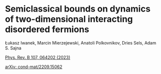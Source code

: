 # Semiclassical bounds on dynamics of two-dimensional interacting disordered fermions

Łukasz Iwanek, Marcin Mierzejewski, Anatoli Polkovnikov, Dries Sels, Adam S. Sajna

[Phys. Rev. B 107, 064202 (2023)](https://journals.aps.org/prb/abstract/10.1103/PhysRevB.107.064202)

[arXiv: cond-mat/2209.15062](https://arxiv.org/abs/2209.15062)